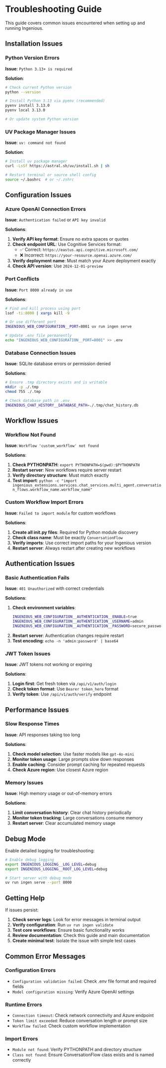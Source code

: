# Troubleshooting Guide

This guide covers common issues encountered when setting up and running Ingenious.

## Installation Issues

### Python Version Errors

**Issue**: `Python 3.13+ is required`

**Solution**:
```bash
# Check current Python version
python --version

# Install Python 3.13 via pyenv (recommended)
pyenv install 3.13.0
pyenv local 3.13.0

# Or update system Python version
```

### UV Package Manager Issues

**Issue**: `uv: command not found`

**Solution**:
```bash
# Install uv package manager
curl -LsSf https://astral.sh/uv/install.sh | sh

# Restart terminal or source shell config
source ~/.bashrc  # or ~/.zshrc
```

## Configuration Issues

### Azure OpenAI Connection Errors

**Issue**: `Authentication failed` or `API key invalid`

**Solutions**:
1. **Verify API key format**: Ensure no extra spaces or quotes
2. **Check endpoint URL**: Use Cognitive Services format:
   - ✅ Correct: `https://eastus.api.cognitive.microsoft.com/`
   - ❌ Incorrect: `https://your-resource.openai.azure.com/`
3. **Verify deployment name**: Must match your Azure deployment exactly
4. **Check API version**: Use `2024-12-01-preview`

### Port Conflicts

**Issue**: `Port 8000 already in use`

**Solutions**:
```bash
# Find and kill process using port
lsof -ti:8000 | xargs kill -9

# Or use different port
INGENIOUS_WEB_CONFIGURATION__PORT=8001 uv run ingen serve

# Update .env file permanently
echo "INGENIOUS_WEB_CONFIGURATION__PORT=8001" >> .env
```

### Database Connection Issues

**Issue**: SQLite database errors or permission denied

**Solutions**:
```bash
# Ensure .tmp directory exists and is writable
mkdir -p ./.tmp
chmod 755 ./.tmp

# Check database path in .env
INGENIOUS_CHAT_HISTORY__DATABASE_PATH=./.tmp/chat_history.db
```

## Workflow Issues

### Workflow Not Found

**Issue**: `Workflow 'custom_workflow' not found`

**Solutions**:
1. **Check PYTHONPATH**: `export PYTHONPATH=$(pwd):$PYTHONPATH`
2. **Restart server**: New workflows require server restart
3. **Verify directory structure**: Must match exactly
4. **Test import**: `python -c "import ingenious_extensions.services.chat_services.multi_agent.conversation_flows.workflow_name.workflow_name"`

### Custom Workflow Import Errors

**Issue**: `Failed to import module` for custom workflows

**Solutions**:
1. **Create all __init__.py files**: Required for Python module discovery
2. **Check class name**: Must be exactly `ConversationFlow`
3. **Verify imports**: Use correct import paths for your Ingenious version
4. **Restart server**: Always restart after creating new workflows

## Authentication Issues

### Basic Authentication Fails

**Issue**: `401 Unauthorized` with correct credentials

**Solutions**:
1. **Check environment variables**:
   ```bash
   INGENIOUS_WEB_CONFIGURATION__AUTHENTICATION__ENABLE=true
   INGENIOUS_WEB_CONFIGURATION__AUTHENTICATION__USERNAME=admin
   INGENIOUS_WEB_CONFIGURATION__AUTHENTICATION__PASSWORD=secure_password
   ```
2. **Restart server**: Authentication changes require restart
3. **Test encoding**: `echo -n 'admin:password' | base64`

### JWT Token Issues

**Issue**: JWT tokens not working or expiring

**Solutions**:
1. **Login first**: Get fresh token via `/api/v1/auth/login`
2. **Check token format**: Use `Bearer token_here` format
3. **Verify token**: Use `/api/v1/auth/verify` endpoint

## Performance Issues

### Slow Response Times

**Issue**: API responses taking too long

**Solutions**:
1. **Check model selection**: Use faster models like `gpt-4o-mini`
2. **Monitor token usage**: Large prompts slow down responses
3. **Enable caching**: Consider prompt caching for repeated requests
4. **Check Azure region**: Use closest Azure region

### Memory Issues

**Issue**: High memory usage or out-of-memory errors

**Solutions**:
1. **Limit conversation history**: Clear chat history periodically
2. **Monitor token tracking**: Large conversations consume memory
3. **Restart server**: Clear accumulated memory usage

## Debug Mode

Enable detailed logging for troubleshooting:

```bash
# Enable debug logging
export INGENIOUS_LOGGING__LOG_LEVEL=debug
export INGENIOUS_LOGGING__ROOT_LOG_LEVEL=debug

# Start server with debug mode
uv run ingen serve --port 8000
```

## Getting Help

If issues persist:

1. **Check server logs**: Look for error messages in terminal output
2. **Verify configuration**: Run `uv run ingen validate`
3. **Test core workflows**: Ensure basic functionality works
4. **Review documentation**: Check this guide and main documentation
5. **Create minimal test**: Isolate the issue with simple test cases

## Common Error Messages

### Configuration Errors
- `Configuration validation failed`: Check .env file format and required fields
- `Model configuration missing`: Verify Azure OpenAI settings

### Runtime Errors
- `Connection timeout`: Check network connectivity and Azure endpoint
- `Token limit exceeded`: Reduce conversation length or prompt size
- `Workflow failed`: Check custom workflow implementation

### Import Errors
- `Module not found`: Verify PYTHONPATH and directory structure
- `Class not found`: Ensure ConversationFlow class exists and is named correctly
